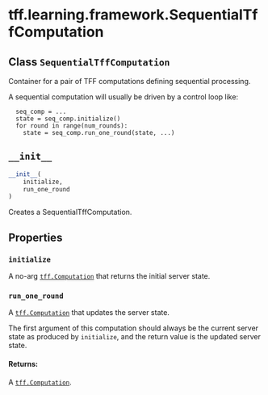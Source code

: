 <div itemscope itemtype="http://developers.google.com/ReferenceObject">
<meta itemprop="name" content="tff.learning.framework.SequentialTffComputation" />
<meta itemprop="path" content="Stable" />
<meta itemprop="property" content="initialize"/>
<meta itemprop="property" content="run_one_round"/>
<meta itemprop="property" content="__init__"/>
</div>

# tff.learning.framework.SequentialTffComputation

## Class `SequentialTffComputation`



Container for a pair of TFF computations defining sequential processing.

A sequential computation will usually be driven by a control loop like:

      seq_comp = ...
      state = seq_comp.initialize()
      for round in range(num_rounds):
        state = seq_comp.run_one_round(state, ...)

<h2 id="__init__"><code>__init__</code></h2>

``` python
__init__(
    initialize,
    run_one_round
)
```

Creates a SequentialTffComputation.



## Properties

<h3 id="initialize"><code>initialize</code></h3>

A no-arg <a href="../../../tff/Computation.md"><code>tff.Computation</code></a> that returns the initial server state.

<h3 id="run_one_round"><code>run_one_round</code></h3>

A <a href="../../../tff/Computation.md"><code>tff.Computation</code></a> that updates the server state.

The first argument of this computation should always be the current
server state as produced by `initialize`, and the return value is the
updated server state.

#### Returns:

A <a href="../../../tff/Computation.md"><code>tff.Computation</code></a>.



